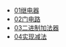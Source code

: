 - <a href="01继电器.md">01继电器</a>
- <a href="02门电路.md">02门电路</a>
- <a href="03二进制加法器.md">03二进制加法器</a>
- <a href="04实现减法.md">04实现减法</a>

